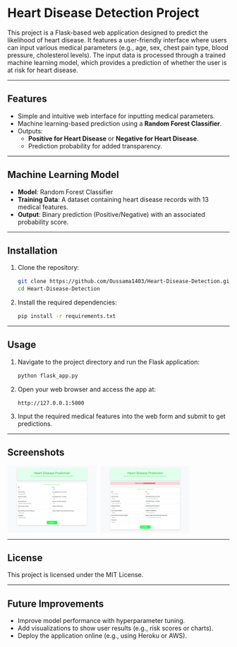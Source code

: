 # **Heart Disease Detection Project**  

This project is a Flask-based web application designed to predict the likelihood of heart disease. It features a user-friendly interface where users can input various medical parameters (e.g., age, sex, chest pain type, blood pressure, cholesterol levels). The input data is processed through a trained machine learning model, which provides a prediction of whether the user is at risk for heart disease.  

---

## **Features**  
- Simple and intuitive web interface for inputting medical parameters.  
- Machine learning-based prediction using a **Random Forest Classifier**.  
- Outputs:  
   - **Positive for Heart Disease** or **Negative for Heart Disease**.  
   - Prediction probability for added transparency.  

---

## **Machine Learning Model**  

- **Model**: Random Forest Classifier  
- **Training Data**: A dataset containing heart disease records with 13 medical features.  
- **Output**: Binary prediction (Positive/Negative) with an associated probability score.  

---

## **Installation**  

1. Clone the repository:  
   ```bash
   git clone https://github.com/Oussama1403/Heart-Disease-Detection.git
   cd Heart-Disease-Detection
   ```  

2. Install the required dependencies:  
   ```bash
   pip install -r requirements.txt
   ```  

---

## **Usage**  

1. Navigate to the project directory and run the Flask application:  
   ```bash
   python flask_app.py
   ```  

2. Open your web browser and access the app at:  
   ```  
   http://127.0.0.1:5000  
   ```  

3. Input the required medical features into the web form and submit to get predictions.  

---

## **Screenshots**  
<div style="display: flex; gap: 10px;">
    <img src="screenshots/form.png" alt="Form" style="width: 40%;"/>
    <img src="screenshots/result.png" alt="Result" style="width: 40%;"/>
</div>

---

## **License**  
This project is licensed under the MIT License.  

---

## **Future Improvements**  
- Improve model performance with hyperparameter tuning.  
- Add visualizations to show user results (e.g., risk scores or charts).  
- Deploy the application online (e.g., using Heroku or AWS).  